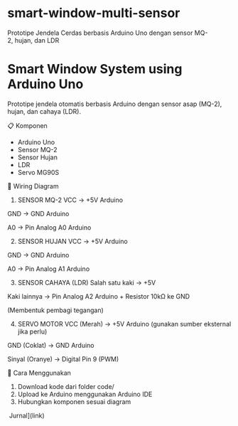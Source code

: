 # smart-window-multi-sensor
Prototipe Jendela Cerdas berbasis Arduino Uno dengan sensor MQ-2, hujan, dan LDR
# Smart Window System using Arduino Uno

Prototipe jendela otomatis berbasis Arduino dengan sensor asap (MQ-2), hujan, dan cahaya (LDR).

 📋 Komponen
- Arduino Uno
- Sensor MQ-2
- Sensor Hujan
- LDR
- Servo MG90S

🔌 Wiring Diagram
1. SENSOR MQ-2
VCC → +5V Arduino

GND → GND Arduino

A0 → Pin Analog A0 Arduino

2. SENSOR HUJAN
VCC → +5V Arduino

GND → GND Arduino

A0 → Pin Analog A1 Arduino

3. SENSOR CAHAYA (LDR)
Salah satu kaki → +5V

Kaki lainnya → Pin Analog A2 Arduino + Resistor 10kΩ ke GND

(Membentuk pembagi tegangan)

4. SERVO MOTOR
VCC (Merah) → +5V Arduino (gunakan sumber eksternal jika perlu)

GND (Coklat) → GND Arduino

Sinyal (Oranye) → Digital Pin 9 (PWM)

🚀 Cara Menggunakan
1. Download kode dari folder code/
2. Upload ke Arduino menggunakan Arduino IDE
3. Hubungkan komponen sesuai diagram

 Jurnal](link)
